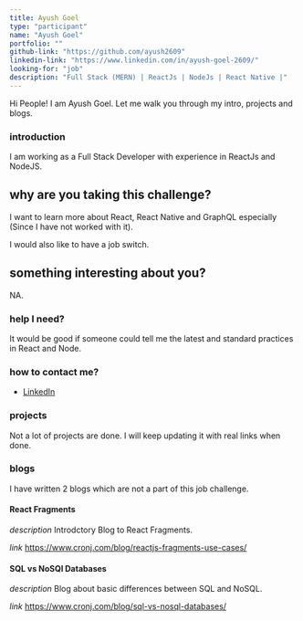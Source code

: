 ```yaml
---
title: Ayush Goel
type: "participant"
name: "Ayush Goel"
portfolio: ""
github-link: "https://github.com/ayush2609"
linkedin-link: "https://www.linkedin.com/in/ayush-goel-2609/"
looking-for: "job"
description: "Full Stack (MERN) | ReactJs | NodeJs | React Native |"
---
```


Hi People! I am Ayush Goel. Let me walk you through my intro, projects and blogs.

### introduction

I am working as a Full Stack Developer with experience in ReactJs and NodeJS.

## why are you taking this challenge?

I want to learn more about React, React Native and GraphQL especially (Since I have not worked with it).

I would also like to have a job switch.

## something interesting about you?

NA.

### help I need?

It would be good if someone could tell me the latest and standard practices in React and Node.

### how to contact me?

- [LinkedIn](https://www.linkedin.com/in/ayush-goel-2609/)

### projects

Not a lot of projects are done. I will keep updating it with real links when done.

### blogs

I have written 2 blogs which are not a part of this job challenge.

#### React Fragments

_description_ Introdctory Blog to React Fragments.

_link_ https://www.cronj.com/blog/reactjs-fragments-use-cases/

#### SQL vs NoSQl Databases

_description_ Blog about basic differences between SQL and NoSQL.

_link_ https://www.cronj.com/blog/sql-vs-nosql-databases/